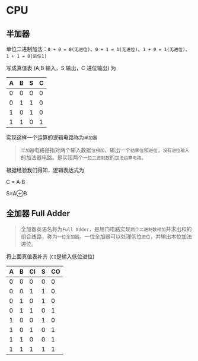 # CPU

## 半加器

单位二进制加法：`0 + 0 = 0(无进位)`、`0 + 1 = 1(无进位)`、`1 + 0 = 1(无进位)`、`1 + 1 = 0(进位1)`

写成真值表 (A,B 输入，S 输出，C 进位输出) 为

| A    | B    | S    | C    |
| ---- | ---- | ---- | ---- |
| 0    | 0    | 0    | 0    |
| 0    | 1    | 1    | 0    |
| 1    | 0    | 1    | 0    |
| 1    | 1    | 0    | 1    |

实现这样一个运算的逻辑电路称为`半加器`

> `半加器`电路是指对两个输入数据`位相加`，输出一个`结果位`和`进位`，`没有进位输入`的加法器电路。是实现两个`一位二进制数`的`加法运算电路`。

根据经验我们得知，逻辑表达式为

C = A⋅B

S=A⊕B

## 全加器 Full Adder

> 全加器英语名称为`Full Adder`，是用门电路实现`两个二进制数相加`并求出和的组合线路，称为`一位全加器`。一位全加器可以处理低位`进位`，并输出本位加法进位。

将上面真值表补齐 (`CI`是输入低位进位)

| A    | B    | CI   | S    | CO   |
| ---- | ---- | ---- | ---- | ---- |
| 0    | 0    | 0    | 0    | 0    |
| 0    | 0    | 1    | 1    | 0    |
| 0    | 1    | 0    | 1    | 0    |
| 0    | 1    | 1    | 0    | 1    |
| 1    | 0    | 0    | 1    | 0    |
| 1    | 0    | 1    | 0    | 1    |
| 1    | 1    | 0    | 0    | 1    |
| 1    | 1    | 1    | 1    | 1    |